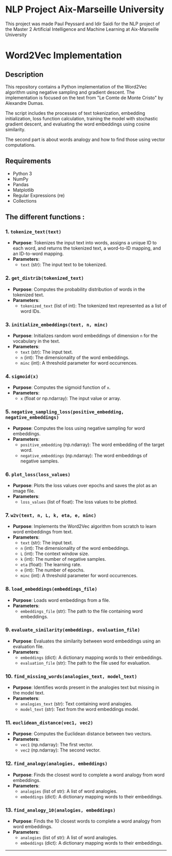 # NLP Project Aix-Marseille University

This project was made Paul Peyssard and Idir Saidi for the NLP project of the Master 2 Artificial Intelligence and Machine Learning at Aix-Marseille University

# Word2Vec Implementation

## Description

This repository contains a Python implementation of the Word2Vec algorithm using negative sampling and gradient descent. The implementation is focused on the text from "Le Comte de Monte Cristo" by Alexandre Dumas.

The script includes the processes of text tokenization, embedding initialization, loss function calculation, training the model with stochastic gradient descent, and evaluating the word embeddings using cosine similarity.

The second part is about words analogy and how to find those using vector computations.

## Requirements

- Python 3
- NumPy
- Pandas
- Matplotlib
- Regular Expressions (re)
- Collections

## The different functions :

### 1. `tokenize_text(text)`
   - **Purpose**: Tokenizes the input text into words, assigns a unique ID to each word, and returns the tokenized text, a word-to-ID mapping, and an ID-to-word mapping.
   - **Parameters**:
     - `text` (str): The input text to be tokenized.

### 2. `get_distrib(tokenized_text)`
   - **Purpose**: Computes the probability distribution of words in the tokenized text.
   - **Parameters**:
     - `tokenized_text` (list of int): The tokenized text represented as a list of word IDs.

### 3. `initialize_embeddings(text, n, minc)`
   - **Purpose**: Initializes random word embeddings of dimension `n` for the vocabulary in the text.
   - **Parameters**:
     - `text` (str): The input text.
     - `n` (int): The dimensionality of the word embeddings.
     - `minc` (int): A threshold parameter for word occurrences.

### 4. `sigmoid(x)`
   - **Purpose**: Computes the sigmoid function of `x`.
   - **Parameters**:
     - `x` (float or np.ndarray): The input value or array.

### 5. `negative_sampling_loss(positive_embedding, negative_embeddings)`
   - **Purpose**: Computes the loss using negative sampling for word embeddings.
   - **Parameters**:
     - `positive_embedding` (np.ndarray): The word embedding of the target word.
     - `negative_embeddings` (np.ndarray): The word embeddings of negative samples.

### 6. `plot_loss(loss_values)`
   - **Purpose**: Plots the loss values over epochs and saves the plot as an image file.
   - **Parameters**:
     - `loss_values` (list of float): The loss values to be plotted.

### 7. `w2v(text, n, L, k, eta, e, minc)`
   - **Purpose**: Implements the Word2Vec algorithm from scratch to learn word embeddings from text.
   - **Parameters**:
     - `text` (str): The input text.
     - `n` (int): The dimensionality of the word embeddings.
     - `L` (int): The context window size.
     - `k` (int): The number of negative samples.
     - `eta` (float): The learning rate.
     - `e` (int): The number of epochs.
     - `minc` (int): A threshold parameter for word occurrences.

### 8. `load_embeddings(embeddings_file)`
   - **Purpose**: Loads word embeddings from a file.
   - **Parameters**:
     - `embeddings_file` (str): The path to the file containing word embeddings.

### 9. `evaluate_similarity(embeddings, evaluation_file)`
   - **Purpose**: Evaluates the similarity between word embeddings using an evaluation file.
   - **Parameters**:
     - `embeddings` (dict): A dictionary mapping words to their embeddings.
     - `evaluation_file` (str): The path to the file used for evaluation.

### 10. `find_missing_words(analogies_text, model_text)`
   - **Purpose**: Identifies words present in the analogies text but missing in the model text.
   - **Parameters**:
      - `analogies_text` (str): Text containing word analogies.
      - `model_text` (str): Text from the word embeddings model.

### 11. `euclidean_distance(vec1, vec2)`
   - **Purpose**: Computes the Euclidean distance between two vectors.
   - **Parameters**:
      - `vec1` (np.ndarray): The first vector.
      - `vec2` (np.ndarray): The second vector.

### 12. `find_analogy(analogies, embeddings)`
   - **Purpose**: Finds the closest word to complete a word analogy from word embeddings.
   - **Parameters**:
      - `analogies` (list of str): A list of word analogies.
      - `embeddings` (dict): A dictionary mapping words to their embeddings.

### 13. `find_analogy_10(analogies, embeddings)`
   - **Purpose**: Finds the 10 closest words to complete a word analogy from word embeddings.
   - **Parameters**:
      - `analogies` (list of str): A list of word analogies.
      - `embeddings` (dict): A dictionary mapping words to their embeddings.

---
